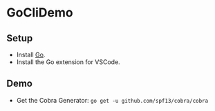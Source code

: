# GoCliDemo

## Setup
- Install [Go](https://go.dev/).
- Install the Go extension for VSCode.

## Demo
- Get the Cobra Generator: `go get -u github.com/spf13/cobra/cobra`
